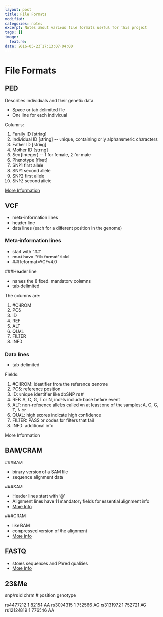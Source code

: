 ```yaml
---
layout: post
title: File Formats
modified:
categories: notes
excerpt: Notes about various file formats useful for this project
tags: []
image:
  feature:
date: 2016-05-23T17:13:07-04:00
---
```

# File Formats

## PED
Describes individuals and their genetic data.

* Space or tab delimited file
* One line for each individual

Columns:

1. Family ID [string]
2. Individual ID [string] -- unique, containing only alphanumeric characters
3. Father ID [string]
4. Mother ID [string]
5. Sex [integer] -- 1 for female, 2 for male
6. Phenotype [float]
7. SNP1 first allele
8. SNP1 second allele
9. SNP2 first allele
10. SNP2 second allele

[More Information](http://www.shapeit.fr/pages/m02_formats/pedmap.html)

## VCF

* meta-information lines
* header line
* data lines (each for a different position in the genome)

### Meta-information lines
* start with "##"
* must have ''file format' field
* \##fileformat=VCFv4.0

###Header line
* names the 8 fixed, mandatory columns
* tab-delimited

The columns are:

1. \#CHROM
2. POS
3. ID
4. REF
5. ALT
6. QUAL
7. FILTER
8. INFO

### Data lines
* tab-delimited

Fields:

1. \#CHROM: identifier from the reference genome
2. POS: reference position
3. ID: unique identifier like dbSNP rs #
4. REF: A, C, G, T or N, indels include base before event
5. ALT: non-reference alleles called on at least one of the samples; A, C, G, T, N or <ID>
6. QUAL: high scores indicate high confidence
7. FILTER: PASS or codes for filters that fail
8. INFO: additional info

[More Information](http://www.1000genomes.org/wiki/Analysis/Variant%20Call%20Format/vcf-variant-call-format-version-40)

## BAM/CRAM
###BAM
* binary version of a SAM file
* sequence alignment data

###SAM
* Header lines start with ‘@’
* Alignment lines have 11 mandatory fields for essential alignment info
* [More Info](http://samtools.github.io/hts-specs/SAMv1.pdf)

###CRAM
* like BAM
* compressed version of the alignment
* [More Info](http://samtools.github.io/hts-specs/SAMv1.pdf)

## FASTQ
* stores sequences and Phred qualities
* [More Info](http://maq.sourceforge.net/fastq.shtml)

## 23&Me
snp/rs id     chrm #  position    genotype

rs4477212    1         82154      AA
rs3094315    1         752566    AG
rs3131972    1         752721    AG
rs12124819  1         776546    AA
